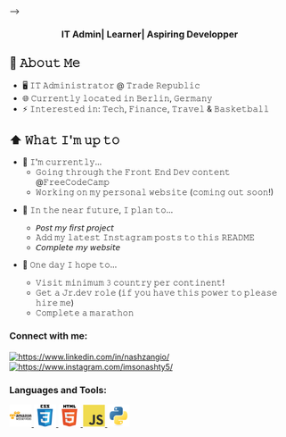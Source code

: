 -->
<h3 align="center">IT Admin| Learner| Aspiring Developper </h3>

## :book: 𝙰𝚋𝚘𝚞𝚝 𝙼𝚎
- 🖥 𝙸𝚃 𝙰𝚍𝚖𝚒𝚗𝚒𝚜𝚝𝚛𝚊𝚝𝚘𝚛 @ 𝚃𝚛𝚊𝚍𝚎 𝚁𝚎𝚙𝚞𝚋𝚕𝚒𝚌
- 🌐 𝙲𝚞𝚛𝚛𝚎𝚗𝚝𝚕𝚢 𝚕𝚘𝚌𝚊𝚝𝚎𝚍 𝚒𝚗 𝙱𝚎𝚛𝚕𝚒𝚗, 𝙶𝚎𝚛𝚖𝚊𝚗𝚢
- ⚡ 𝙸𝚗𝚝𝚎𝚛𝚎𝚜𝚝𝚎𝚍 𝚒𝚗: 𝚃𝚎𝚌𝚑, 𝙵𝚒𝚗𝚊𝚗𝚌𝚎, 𝚃𝚛𝚊𝚟𝚎𝚕 & 𝙱𝚊𝚜𝚔𝚎𝚝𝚋𝚊𝚕𝚕

## ⬆ 𝚆𝚑𝚊𝚝 𝙸'𝚖 𝚞𝚙 𝚝𝚘
- 🔨 𝙸'𝚖 𝚌𝚞𝚛𝚛𝚎𝚗𝚝𝚕𝚢...
   - 𝙶𝚘𝚒𝚗𝚐 𝚝𝚑𝚛𝚘𝚞𝚐𝚑 𝚝𝚑𝚎 𝙵𝚛𝚘𝚗𝚝 𝙴𝚗𝚍 𝙳𝚎𝚟 𝚌𝚘𝚗𝚝𝚎𝚗𝚝 @𝙵𝚛𝚎𝚎𝙲𝚘𝚍𝚎𝙲𝚊𝚖𝚙
   - 𝚆𝚘𝚛𝚔𝚒𝚗𝚐 𝚘𝚗 𝚖𝚢 𝚙𝚎𝚛𝚜𝚘𝚗𝚊𝚕 𝚠𝚎𝚋𝚜𝚒𝚝𝚎 (𝚌𝚘𝚖𝚒𝚗𝚐 𝚘𝚞𝚝 𝚜𝚘𝚘𝚗!)
>
- 🎯 𝙸𝚗 𝚝𝚑𝚎 𝚗𝚎𝚊𝚛 𝚏𝚞𝚝𝚞𝚛𝚎, 𝙸 𝚙𝚕𝚊𝚗 𝚝𝚘...
   - 𝘗𝘰𝘴𝘵 𝘮𝘺 𝘧𝘪𝘳𝘴𝘵 𝘱𝘳𝘰𝘫𝘦𝘤𝘵
   - 𝙰𝚍𝚍 𝚖𝚢 𝚕𝚊𝚝𝚎𝚜𝚝 𝙸𝚗𝚜𝚝𝚊𝚐𝚛𝚊𝚖 𝚙𝚘𝚜𝚝𝚜 𝚝𝚘 𝚝𝚑𝚒𝚜 𝚁𝙴𝙰𝙳𝙼𝙴
   - 𝘊𝘰𝘮𝘱𝘭𝘦𝘵𝘦 𝘮𝘺 𝘸𝘦𝘣𝘴𝘪𝘵𝘦
	
- 🤞 𝙾𝚗𝚎 𝚍𝚊𝚢 𝙸 𝚑𝚘𝚙𝚎 𝚝𝚘...
   - 𝚅𝚒𝚜𝚒𝚝 𝚖𝚒𝚗𝚒𝚖𝚞𝚖 𝟹 𝚌𝚘𝚞𝚗𝚝𝚛𝚢 𝚙𝚎𝚛 𝚌𝚘𝚗𝚝𝚒𝚗𝚎𝚗𝚝!
	- 𝙶𝚎𝚝 𝚊 𝙹𝚛.𝚍𝚎𝚟 𝚛𝚘𝚕𝚎 (𝚒𝚏 𝚢𝚘𝚞 𝚑𝚊𝚟𝚎 𝚝𝚑𝚒𝚜 𝚙𝚘𝚠𝚎𝚛 𝚝𝚘 𝚙𝚕𝚎𝚊𝚜𝚎 𝚑𝚒𝚛𝚎 𝚖𝚎)
	- 𝙲𝚘𝚖𝚙𝚕𝚎𝚝𝚎 𝚊 𝚖𝚊𝚛𝚊𝚝𝚑𝚘𝚗


<h3 align="left">Connect with me:</h3>
<p align="left">
<a href="https://linkedin.com/in/https://www.linkedin.com/in/nashzangio/" target="blank"><img align="center" src="https://raw.githubusercontent.com/rahuldkjain/github-profile-readme-generator/master/src/images/icons/Social/linked-in-alt.svg" alt="https://www.linkedin.com/in/nashzangio/" height="30" width="40" /></a>
<a href="https://instagram.com/https://www.instagram.com/imsonashty5/" target="blank"><img align="center" src="https://raw.githubusercontent.com/rahuldkjain/github-profile-readme-generator/master/src/images/icons/Social/instagram.svg" alt="https://www.instagram.com/imsonashty5/" height="30" width="40" /></a>
</p>

<h3 align="left">Languages and Tools:</h3>
<p align="left"> <a href="https://aws.amazon.com" target="_blank" rel="noreferrer"> <img src="https://raw.githubusercontent.com/devicons/devicon/master/icons/amazonwebservices/amazonwebservices-original-wordmark.svg" alt="aws" width="40" height="40"/> </a> <a href="https://www.w3schools.com/css/" target="_blank" rel="noreferrer"> <img src="https://raw.githubusercontent.com/devicons/devicon/master/icons/css3/css3-original-wordmark.svg" alt="css3" width="40" height="40"/> </a> <a href="https://www.w3.org/html/" target="_blank" rel="noreferrer"> <img src="https://raw.githubusercontent.com/devicons/devicon/master/icons/html5/html5-original-wordmark.svg" alt="html5" width="40" height="40"/> </a> <a href="https://developer.mozilla.org/en-US/docs/Web/JavaScript" target="_blank" rel="noreferrer"> <img src="https://raw.githubusercontent.com/devicons/devicon/master/icons/javascript/javascript-original.svg" alt="javascript" width="40" height="40"/> </a> <a href="https://www.python.org" target="_blank" rel="noreferrer"> <img src="https://raw.githubusercontent.com/devicons/devicon/master/icons/python/python-original.svg" alt="python" width="40" height="40"/> </a> </p>


<!--END_SECTION:activity-->

<!--
